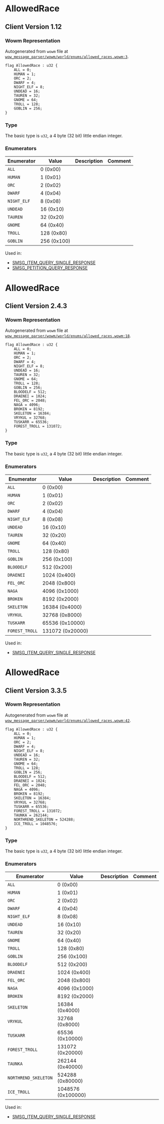 # AllowedRace

## Client Version 1.12

### Wowm Representation

Autogenerated from `wowm` file at [`wow_message_parser/wowm/world/enums/allowed_races.wowm:3`](https://github.com/gtker/wow_messages/tree/main/wow_message_parser/wowm/world/enums/allowed_races.wowm#L3).

```rust,ignore
flag AllowedRace : u32 {
    ALL = 0;
    HUMAN = 1;
    ORC = 2;
    DWARF = 4;
    NIGHT_ELF = 8;
    UNDEAD = 16;
    TAUREN = 32;
    GNOME = 64;
    TROLL = 128;
    GOBLIN = 256;
}
```
### Type
The basic type is `u32`, a 4 byte (32 bit) little endian integer.
### Enumerators
| Enumerator | Value  | Description | Comment |
| --------- | -------- | ----------- | ------- |
| `ALL` | 0 (0x00) |  |  |
| `HUMAN` | 1 (0x01) |  |  |
| `ORC` | 2 (0x02) |  |  |
| `DWARF` | 4 (0x04) |  |  |
| `NIGHT_ELF` | 8 (0x08) |  |  |
| `UNDEAD` | 16 (0x10) |  |  |
| `TAUREN` | 32 (0x20) |  |  |
| `GNOME` | 64 (0x40) |  |  |
| `TROLL` | 128 (0x80) |  |  |
| `GOBLIN` | 256 (0x100) |  |  |

Used in:
* [SMSG_ITEM_QUERY_SINGLE_RESPONSE](smsg_item_query_single_response.md)
* [SMSG_PETITION_QUERY_RESPONSE](smsg_petition_query_response.md)
# AllowedRace

## Client Version 2.4.3

### Wowm Representation

Autogenerated from `wowm` file at [`wow_message_parser/wowm/world/enums/allowed_races.wowm:18`](https://github.com/gtker/wow_messages/tree/main/wow_message_parser/wowm/world/enums/allowed_races.wowm#L18).

```rust,ignore
flag AllowedRace : u32 {
    ALL = 0;
    HUMAN = 1;
    ORC = 2;
    DWARF = 4;
    NIGHT_ELF = 8;
    UNDEAD = 16;
    TAUREN = 32;
    GNOME = 64;
    TROLL = 128;
    GOBLIN = 256;
    BLOODELF = 512;
    DRAENEI = 1024;
    FEL_ORC = 2048;
    NAGA = 4096;
    BROKEN = 8192;
    SKELETON = 16384;
    VRYKUL = 32768;
    TUSKARR = 65536;
    FOREST_TROLL = 131072;
}
```
### Type
The basic type is `u32`, a 4 byte (32 bit) little endian integer.
### Enumerators
| Enumerator | Value  | Description | Comment |
| --------- | -------- | ----------- | ------- |
| `ALL` | 0 (0x00) |  |  |
| `HUMAN` | 1 (0x01) |  |  |
| `ORC` | 2 (0x02) |  |  |
| `DWARF` | 4 (0x04) |  |  |
| `NIGHT_ELF` | 8 (0x08) |  |  |
| `UNDEAD` | 16 (0x10) |  |  |
| `TAUREN` | 32 (0x20) |  |  |
| `GNOME` | 64 (0x40) |  |  |
| `TROLL` | 128 (0x80) |  |  |
| `GOBLIN` | 256 (0x100) |  |  |
| `BLOODELF` | 512 (0x200) |  |  |
| `DRAENEI` | 1024 (0x400) |  |  |
| `FEL_ORC` | 2048 (0x800) |  |  |
| `NAGA` | 4096 (0x1000) |  |  |
| `BROKEN` | 8192 (0x2000) |  |  |
| `SKELETON` | 16384 (0x4000) |  |  |
| `VRYKUL` | 32768 (0x8000) |  |  |
| `TUSKARR` | 65536 (0x10000) |  |  |
| `FOREST_TROLL` | 131072 (0x20000) |  |  |

Used in:
* [SMSG_ITEM_QUERY_SINGLE_RESPONSE](smsg_item_query_single_response.md)
# AllowedRace

## Client Version 3.3.5

### Wowm Representation

Autogenerated from `wowm` file at [`wow_message_parser/wowm/world/enums/allowed_races.wowm:42`](https://github.com/gtker/wow_messages/tree/main/wow_message_parser/wowm/world/enums/allowed_races.wowm#L42).

```rust,ignore
flag AllowedRace : u32 {
    ALL = 0;
    HUMAN = 1;
    ORC = 2;
    DWARF = 4;
    NIGHT_ELF = 8;
    UNDEAD = 16;
    TAUREN = 32;
    GNOME = 64;
    TROLL = 128;
    GOBLIN = 256;
    BLOODELF = 512;
    DRAENEI = 1024;
    FEL_ORC = 2048;
    NAGA = 4096;
    BROKEN = 8192;
    SKELETON = 16384;
    VRYKUL = 32768;
    TUSKARR = 65536;
    FOREST_TROLL = 131072;
    TAUNKA = 262144;
    NORTHREND_SKELETON = 524288;
    ICE_TROLL = 1048576;
}
```
### Type
The basic type is `u32`, a 4 byte (32 bit) little endian integer.
### Enumerators
| Enumerator | Value  | Description | Comment |
| --------- | -------- | ----------- | ------- |
| `ALL` | 0 (0x00) |  |  |
| `HUMAN` | 1 (0x01) |  |  |
| `ORC` | 2 (0x02) |  |  |
| `DWARF` | 4 (0x04) |  |  |
| `NIGHT_ELF` | 8 (0x08) |  |  |
| `UNDEAD` | 16 (0x10) |  |  |
| `TAUREN` | 32 (0x20) |  |  |
| `GNOME` | 64 (0x40) |  |  |
| `TROLL` | 128 (0x80) |  |  |
| `GOBLIN` | 256 (0x100) |  |  |
| `BLOODELF` | 512 (0x200) |  |  |
| `DRAENEI` | 1024 (0x400) |  |  |
| `FEL_ORC` | 2048 (0x800) |  |  |
| `NAGA` | 4096 (0x1000) |  |  |
| `BROKEN` | 8192 (0x2000) |  |  |
| `SKELETON` | 16384 (0x4000) |  |  |
| `VRYKUL` | 32768 (0x8000) |  |  |
| `TUSKARR` | 65536 (0x10000) |  |  |
| `FOREST_TROLL` | 131072 (0x20000) |  |  |
| `TAUNKA` | 262144 (0x40000) |  |  |
| `NORTHREND_SKELETON` | 524288 (0x80000) |  |  |
| `ICE_TROLL` | 1048576 (0x100000) |  |  |

Used in:
* [SMSG_ITEM_QUERY_SINGLE_RESPONSE](smsg_item_query_single_response.md)
